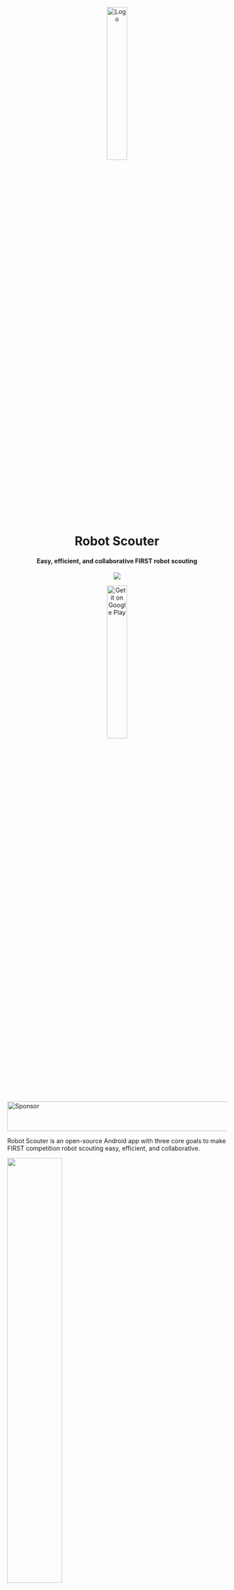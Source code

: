 <p align="center">
    <img alt="Logo" src="https://supercilex.github.io/Robot-Scouter/assets/logo.svg" width="30%" />
</p>

<h1 align="center">
    Robot Scouter
</h1>

<h4 align="center">
    Easy, efficient, and collaborative FIRST robot scouting
</h4>

<p align="center">
    <a href="https://travis-ci.org/SUPERCILEX/Robot-Scouter">
        <img src="https://img.shields.io/travis/SUPERCILEX/Robot-Scouter/master.svg?style=flat-square" />
    </a>
</p>

<p align="center">
    <a href="https://play.google.com/store/apps/details?id=com.supercilex.robotscouter&utm_source=https://github.com/SUPERCILEX/Robot-Scouter/">
         <img alt="Get it on Google Play" src="https://play.google.com/intl/en_us/badges/images/generic/en_badge_web_generic.png" width="30%" />
    </a>
</p>

<a target='_blank' rel='nofollow' href='https://app.codesponsor.io/link/Z46b8v6bmM1Upeh32oNdLuRB/SUPERCILEX/Robot-Scouter'>
  <img alt='Sponsor' width='888' height='68' src='https://app.codesponsor.io/embed/Z46b8v6bmM1Upeh32oNdLuRB/SUPERCILEX/Robot-Scouter.svg' />
</a>

Robot Scouter is an open-source Android app with three core goals to make FIRST competition robot
scouting easy, efficient, and collaborative.

<img src="docs/demo.gif" width="50%" height="50%" />

## Features

- **Full offline support** 📡
- **No setup required i.e. no databases** 🗄️ (managing databases = 💩)
- Easy sharing between users 🔗
- Seamless collaboration: multiple people can scout the same team, different teams, or go solo on
  Android N and use split screen mode to scout several teams at once.
- **Customizable scouting templates** 📃 with several different metrics to choose from:
  - header/title 🔖
  - true/false (checkbox)
  - stopwatch (for keeping track of cycle time) ⏱️
  - number (counter)
  - list (item selector)
  - text (notes) 📜
- **Integration with [The Blue Alliance](https://www.thebluealliance.com)** to automatically populate relevant team info
- **Advanced spreadsheet exporting:**
  - Averages are computed for each team automatically
  - A global average sheet is included to compare teams against each other 📊
  - Fancy formatting on devices with Android Lollipop (21) and above 🎀
  - **Charts!** 📈
- And more!

## Contributing 💗

Want to add features, fix bugs, or just poke around the code? No problem! Just make sure to read
the [contribution guidelines](.github/CONTRIBUTING.md) before getting in too deep.

If you know another language, please help
[translate Robot Scouter](https://www.transifex.com/supercilex/robot-scouter/)!

### Learning 📚
- Get familiar with [Firebase](https://firebase.google.com) to understand the core technologies behind Robot Scouter
- Take careful note of the [Firebase Realtime Database](https://firebase.google.com/docs/database/)
  and [Firebase-UI](https://github.com/firebase/FirebaseUI-Android)

## Environment setup 💻

1. [Move the dummy files](building/setup.sh#L17-L21) into position
1. If you are working with the database or need access to other Firebase technologies,
   [create your own Firebase project](https://firebase.google.com/docs/android/setup#manually_add_firebase)
   and replace the dummy [google-services.json](travis-dummies/google-services.json) with the one
   created in your Firebase project
1. Run `./gradlew check` to make sure the Travis build will pass
1. That's it! 🚀

**Note:** to improve build performance, pass in the `devBuild` flag to Gradle by searching for
`Gradle-Android Compiler` in Intellij and adding `-PdevBuild` to the CLI options.

## Psst... 🤐

If you want to get the latest build from master, you can join the
[alpha testers community](https://plus.google.com/communities/111840458526472018249)
and the [beta](https://play.google.com/apps/testing/com.supercilex.robotscouter).
